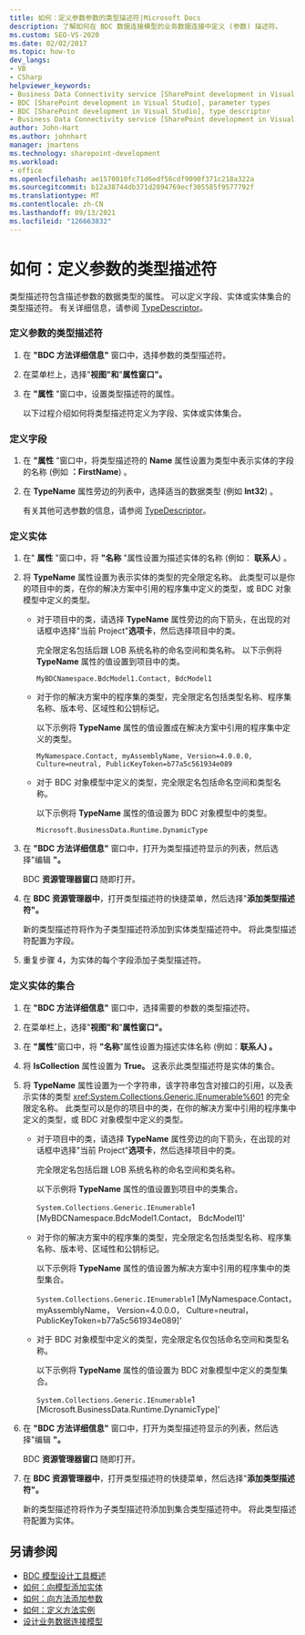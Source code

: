 ```yaml
---
title: 如何：定义参数参数的类型描述符|Microsoft Docs
description: 了解如何在 BDC 数据连接模型的业务数据连接中定义 (参数) 描述符。
ms.custom: SEO-VS-2020
ms.date: 02/02/2017
ms.topic: how-to
dev_langs:
- VB
- CSharp
helpviewer_keywords:
- Business Data Connectivity service [SharePoint development in Visual Studio], type descriptor
- BDC [SharePoint development in Visual Studio], parameter types
- BDC [SharePoint development in Visual Studio], type descriptor
- Business Data Connectivity service [SharePoint development in Visual Studio], parameter types
author: John-Hart
ms.author: johnhart
manager: jmartens
ms.technology: sharepoint-development
ms.workload:
- office
ms.openlocfilehash: ae1570010fc71d6edf56cdf9090f371c218a322a
ms.sourcegitcommit: b12a38744db371d2894769ecf305585f9577792f
ms.translationtype: MT
ms.contentlocale: zh-CN
ms.lasthandoff: 09/13/2021
ms.locfileid: "126663832"
---
```

# <a name="how-to-define-the-type-descriptor-of-a-parameter"></a>如何：定义参数的类型描述符
  类型描述符包含描述参数的数据类型的属性。 可以定义字段、实体或实体集合的类型描述符。 有关详细信息，请参阅 [TypeDescriptor](/previous-versions/office/developer/sharepoint-2007/ms543392\(v\=office.12\))。

### <a name="to-define-the-type-descriptor-of-a-parameter"></a>定义参数的类型描述符

1. 在 **"BDC 方法详细信息"** 窗口中，选择参数的类型描述符。

2. 在菜单栏上，选择"**视图"和**"**属性窗口"。**

3. 在 **"属性** "窗口中，设置类型描述符的属性。

     以下过程介绍如何将类型描述符定义为字段、实体或实体集合。

### <a name="to-define-a-field"></a>定义字段

1. 在 **"属性** "窗口中，将类型描述符的 **Name** 属性设置为类型中表示实体的字段的名称 (例如 **：FirstName**) 。

2. 在 **TypeName** 属性旁边的列表中，选择适当的数据类型 (例如 **Int32**) 。

     有关其他可选参数的信息，请参阅 [TypeDescriptor](/previous-versions/office/developer/sharepoint-2007/ms543392\(v\=office.12\))。

### <a name="to-define-an-entity"></a>定义实体

1. 在" **属性** "窗口中，将 **"名称** "属性设置为描述实体的名称 (例如： **联系人**) 。

2. 将 **TypeName** 属性设置为表示实体的类型的完全限定名称。 此类型可以是你的项目中的类，在你的解决方案中引用的程序集中定义的类型，或 BDC 对象模型中定义的类型。

    - 对于项目中的类，请选择 **TypeName** 属性旁边的向下箭头，在出现的对话框中选择"当前 Project"**选项卡**，然后选择项目中的类。

         完全限定名包括后跟 LOB 系统名称的命名空间和类名称。 以下示例将 **TypeName** 属性的值设置到项目中的类。

         `MyBDCNamespace.BdcModel1.Contact, BdcModel1`

    - 对于你的解决方案中的程序集的类型，完全限定名包括类型名称、程序集名称、版本号、区域性和公钥标记。

         以下示例将 **TypeName** 属性的值设置成在解决方案中引用的程序集中定义的类型。

         `MyNamespace.Contact, myAssemblyName, Version=4.0.0.0, Culture=neutral, PublicKeyToken=b77a5c561934e089`

    - 对于 BDC 对象模型中定义的类型，完全限定名包括命名空间和类型名称。

         以下示例将 **TypeName** 属性的值设置为 BDC 对象模型中的类型。

         `Microsoft.BusinessData.Runtime.DynamicType`

3. 在 **"BDC 方法详细信息"** 窗口中，打开为类型描述符显示的列表，然后选择"编辑 **"。**

     BDC **资源管理器窗口** 随即打开。

4. 在 **BDC 资源管理器中**，打开类型描述符的快捷菜单，然后选择"**添加类型描述符"。**

     新的类型描述符将作为子类型描述符添加到实体类型描述符中。 将此类型描述符配置为字段。

5. 重复步骤 4，为实体的每个字段添加子类型描述符。

### <a name="to-define-a-collection-of-entities"></a>定义实体的集合

1. 在 **"BDC 方法详细信息"** 窗口中，选择需要的参数的类型描述符。

2. 在菜单栏上，选择"**视图"和**"**属性窗口"。**

3. 在 **"属性**"窗口中，将 **"名称**"属性设置为描述实体名称 (例如：**联系人) 。**

4. 将 **IsCollection** 属性设置为 **True。** 这表示此类型描述符是实体的集合。

5. 将 **TypeName** 属性设置为一个字符串，该字符串包含对接口的引用，以及表示实体的类型 <xref:System.Collections.Generic.IEnumerable%601> 的完全限定名称。 此类型可以是你的项目中的类，在你的解决方案中引用的程序集中定义的类型，或 BDC 对象模型中定义的类型。

   - 对于项目中的类，请选择 **TypeName** 属性旁边的向下箭头，在出现的对话框中选择"当前 Project"**选项卡**，然后选择项目中的类。

      完全限定名包括后跟 LOB 系统名称的命名空间和类名称。

      以下示例将 **TypeName** 属性的值设置到项目中的类集合。

      `System.Collections.Generic.IEnumerable`1 [MyBDCNamespace.BdcModel1.Contact， BdcModel1]'

   - 对于你的解决方案中的程序集的类型，完全限定名包括类型名称、程序集名称、版本号、区域性和公钥标记。

      以下示例将 **TypeName** 属性的值设置为解决方案中引用的程序集中的类型集合。

      `System.Collections.Generic.IEnumerable`1 [MyNamespace.Contact， myAssemblyName， Version=4.0.0.0， Culture=neutral， PublicKeyToken=b77a5c561934e089]'

   - 对于 BDC 对象模型中定义的类型，完全限定名仅包括命名空间和类型名称。

      以下示例将 **TypeName** 属性的值设置为 BDC 对象模型中定义的类型集合。

      `System.Collections.Generic.IEnumerable`1 [Microsoft.BusinessData.Runtime.DynamicType]'

6. 在 **"BDC 方法详细信息"** 窗口中，打开为类型描述符显示的列表，然后选择"编辑 **"。**

    BDC **资源管理器窗口** 随即打开。

7. 在 **BDC 资源管理器中**，打开类型描述符的快捷菜单，然后选择"**添加类型描述符"。**

    新的类型描述符将作为子类型描述符添加到集合类型描述符中。 将此类型描述符配置为实体。

## <a name="see-also"></a>另请参阅
- [BDC 模型设计工具概述](../sharepoint/bdc-model-design-tools-overview.md)
- [如何：向模型添加实体](../sharepoint/how-to-add-an-entity-to-a-model.md)
- [如何：向方法添加参数](../sharepoint/how-to-add-a-parameter-to-a-method.md)
- [如何：定义方法实例](../sharepoint/how-to-define-a-method-instance.md)
- [设计业务数据连接模型](../sharepoint/designing-a-business-data-connectivity-model.md)
